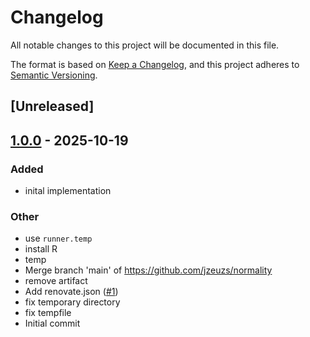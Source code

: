 # Changelog

All notable changes to this project will be documented in this file.

The format is based on [Keep a Changelog](https://keepachangelog.com/en/1.0.0/),
and this project adheres to [Semantic Versioning](https://semver.org/spec/v2.0.0.html).

## [Unreleased]

## [1.0.0](https://github.com/jzeuzs/normality/releases/tag/v1.0.0) - 2025-10-19

### Added

- inital implementation

### Other

- use `runner.temp`
- install R
- temp
- Merge branch 'main' of https://github.com/jzeuzs/normality
- remove artifact
- Add renovate.json ([#1](https://github.com/jzeuzs/normality/pull/1))
- fix temporary directory
- fix tempfile
- Initial commit
